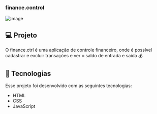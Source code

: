 ### finance.control

 ![image](https://user-images.githubusercontent.com/112138366/216879255-47379781-5d83-401b-95e6-f234dea79252.png)
 
 ## 💻 Projeto

O finance.ctrl é uma aplicação de controle financeiro, onde é possível cadastrar e excluir transações e ver o saldo de entrada e saída 💰

## 🚀 Tecnologias

Esse projeto foi desenvolvido com as seguintes tecnologias:

- HTML
- CSS
- JavaScript


 



